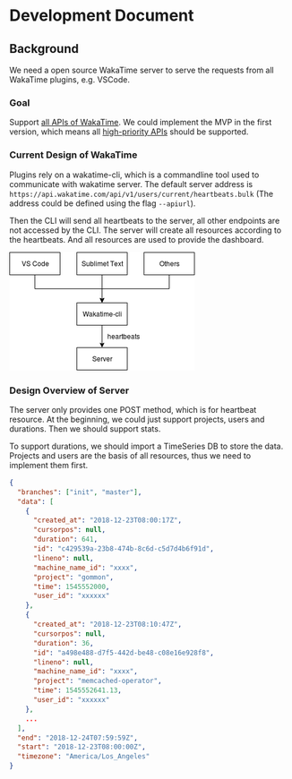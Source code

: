 # Development Document

## Background

We need a open source WakaTime server to serve the requests from all WakaTime plugins, e.g. VSCode.

### Goal

Support [all APIs of WakaTime](https://wakatime.com/developers). We could implement the MVP in the first version, which means all [high-priority APIs](./process.md) should be supported.

### Current Design of WakaTime

Plugins rely on a wakatime-cli, which is a commandline tool used to communicate with wakatime server. The default server address is `https://api.wakatime.com/api/v1/users/current/heartbeats.bulk` (The address could be defined using the flag `--apiurl`).

Then the CLI will send all heartbeats to the server, all other endpoints are not accessed by the CLI. The server will create all resources according to the heartbeats. And all resources are used to provide the dashboard.

![](./images/wakatime.png)

### Design Overview of Server

The server only provides one POST method, which is for heartbeat resource. At the beginning, we could just support projects, users and durations. Then we should support stats.

To support durations, we should import a TimeSeries DB to store the data. Projects and users are the basis of all resources, thus we need to implement them first.

```json
{
  "branches": ["init", "master"],
  "data": [
    {
      "created_at": "2018-12-23T08:00:17Z",
      "cursorpos": null,
      "duration": 641,
      "id": "c429539a-23b8-474b-8c6d-c5d7d4b6f91d",
      "lineno": null,
      "machine_name_id": "xxxx",
      "project": "gommon",
      "time": 1545552000,
      "user_id": "xxxxxx"
    },
    {
      "created_at": "2018-12-23T08:10:47Z",
      "cursorpos": null,
      "duration": 36,
      "id": "a498e488-d7f5-442d-be48-c08e16e928f8",
      "lineno": null,
      "machine_name_id": "xxxx",
      "project": "memcached-operator",
      "time": 1545552641.13,
      "user_id": "xxxxxx"
    },
    ...
  ],
  "end": "2018-12-24T07:59:59Z",
  "start": "2018-12-23T08:00:00Z",
  "timezone": "America/Los_Angeles"
}
```
